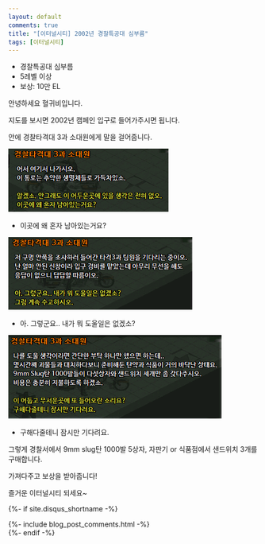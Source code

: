 ```yaml
---
layout: default
comments: true
title: "[이터널시티] 2002년 경찰특공대 심부름"
tags: [이터널시티]
---
```


- 경찰특공대 심부름
- 5레벨 이상
- 보상: 10만 EL

안녕하세요 혈귀비입니다.

지도를 보시면 2002년 캠페인 입구로 들어가주시면 됩니다.

안에 경찰타격대 3과 소대원에게 말을 걸어줍니다.

![eternalcity](/assets/image/eternalcity/2002/2002008.PNG)

- 이곳에 왜 혼자 남아있는거요?

![eternalcity](/assets/image/eternalcity/2002/2002009.PNG)

- 아. 그렇군요.. 내가 뭐 도울일은 없겠소?

![eternalcity](/assets/image/eternalcity/2002/2002010.PNG)

- 구해다줄테니 잠시만 기다려요.

그렇게 경찰서에서 9mm slug탄 1000발 5상자, 자판기 or 식품점에서 샌드위치 3개를 구매합니다.

가져다주고 보상을 받아줍니다!

즐거운 이터널시티 되세요~

{%- if site.disqus_shortname -%}
<div class="comments">
	{%- include blog_post_comments.html -%}
</div>
{%- endif -%}
<div id="disqus_thread"></div>